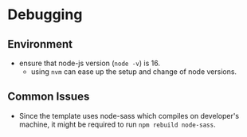 # Debugging 


## Environment
- ensure that node-js version (`node -v`) is 16.
  - using `nvm` can ease up the setup and change of node versions.


## Common Issues
- Since the template uses node-sass which compiles on developer's machine, it might be required to run `npm rebuild node-sass`. 